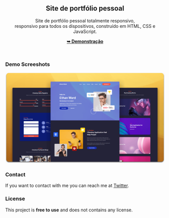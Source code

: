 <div align="center">

  <br />
  <br />

  <h2 align="center">Site de portfólio pessoal</h2>

  Site de portfólio pessoal totalmente responsivo, <br />responsivo para todos os dispositivos, construído em HTML, CSS e JavaScript.

  <a href="https://codewithsadee.github.io/portfolio/"><strong>➥ Demonstração</strong></a>

</div>

<br />

### Demo Screeshots

![Portfolio Desktop Demo](./readme-images/desktop.png "Desktop Demo")

### Contact

If you want to contact with me you can reach me at [Twitter](https://www.twitter.com/codewithsadee).

### License

This project is **free to use** and does not contains any license.
